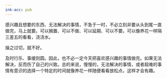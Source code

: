 ```yaml
---
ink-acc: pub
---
```

感兴趣且想要的东西、无法解决的事情，不急于一时，不必立刻非要从头到尾一直做完，马上就要。可以搁置、可以不做、可以延期、可以不要。可以像养花一样隔三差五的看看，浇浇水。

操之过切，就不好。

及时行乐、事缓则圆。因此，也不必一定今天把喜欢感兴趣的事情做完。如果无法解决，反而伤了自己的兴致。总的来说，慢慢的，无法解决的事情，或者超难的事情有意识的选择一个特定的时间就像养花一样随便看看放松点，这样才会有趣。
